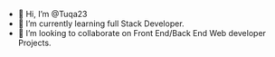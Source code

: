 - 👋 Hi, I’m @Tuqa23
- 🌱 I’m currently learning full Stack Developer.
- 💞️ I’m looking to collaborate on Front End/Back End Web developer Projects.



<!---
Tuqa23/Tuqa23 is a ✨ special ✨ repository because its `README.md` (this file) appears on your GitHub profile.
You can click the Preview link to take a look at your changes.
--->
